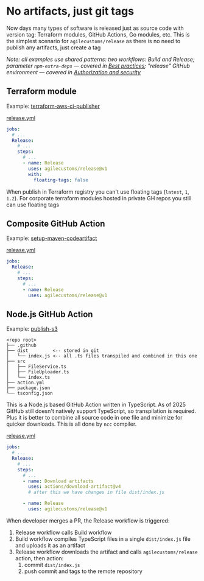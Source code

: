 # No artifacts, just git tags

Now days many types of software is released just as source code with version tag: Terraform modules, GitHub Actions, Go modules, etc.
This is the simplest scenario for `agilecustoms/release` as there is no need to publish any artifacts, just create a tag

_Note: all examples use shared patterns: two workflows: Build and Release; parameter `npm-extra-deps` —
covered in [Best practices](../best-practices.md); "release" GitHub environment — covered in [Authorization and security](../authorization.md)_

## Terraform module

Example: [terraform-aws-ci-publisher](https://github.com/agilecustoms/terraform-aws-ci-builder)

[release.yml](https://github.com/agilecustoms/terraform-aws-ci-builder/blob/main/.github/workflows/release.yml)
```yaml
jobs:
  # ...
  Release:
    # ...
    steps:
      # ...
      - name: Release
        uses: agilecustoms/release@v1
        with:
          floating-tags: false
```
When publish in Terraform registry you can't use floating tags (`latest`, `1`, `1.2`).
For corporate terraform modules hosted in private GH repos you still can use floating tags

## Composite GitHub Action

Example: [setup-maven-codeartifact](https://github.com/agilecustoms/setup-maven-codeartifact)

[release.yml](https://github.com/agilecustoms/setup-maven-codeartifact/blob/main/.github/workflows/release.yml)
```yaml
jobs:
  Release:
    # ...
    steps:
      # ...
      - name: Release
        uses: agilecustoms/release@v1
```

## Node.js GitHub Action

Example: [publish-s3](https://github.com/agilecustoms/publish-s3)

```
<repo root>
├── .github
├── dist         <-- stored in git
│   └── index.js <-- all .ts files transpiled and combined in this one
├── src
│   ├── FileService.ts
│   ├── FileUploader.ts
│   └── index.ts
├── action.yml
├── package.json
└── tsconfig.json
```

This is a Node.js based GitHub Action written in TypeScript.
As of 2025 GitHub still doesn't natively support TypeScript, so transpilation is required.
Plus it is better to combine all source code in one file and minimize for quicker downloads.
This is all done by `ncc` compiler.

[release.yml](https://github.com/agilecustoms/publish-s3/blob/main/.github/workflows/release.yml)
```yaml
jobs:
  # ...
  Release:
    # ...
    steps:
      # ...
      - name: Download artifacts
        uses: actions/download-artifact@v4
        # after this we have changes in file dist/index.js

      - name: Release
        uses: agilecustoms/release@v1
```

When developer merges a PR, the Release workflow is triggered:
1. Release workflow calls Build workflow
2. Build workflow compiles TypeScript files in a single `dist/index.js` file and uploads it as an artifact
3. Release workflow downloads the artifact and calls `agilecustoms/release` action, then action:
   1. commit `dist/index.js`
   2. push commit and tags to the remote repository
